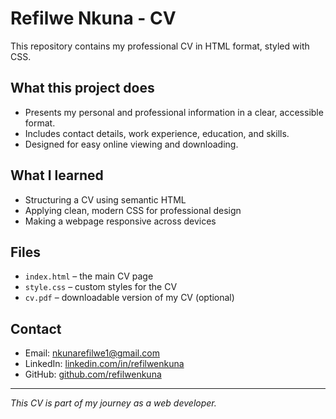 # Refilwe Nkuna - CV

This repository contains my professional CV in HTML format, styled with CSS.

## What this project does

- Presents my personal and professional information in a clear, accessible format.
- Includes contact details, work experience, education, and skills.
- Designed for easy online viewing and downloading.

## What I learned

- Structuring a CV using semantic HTML
- Applying clean, modern CSS for professional design
- Making a webpage responsive across devices

## Files

- `index.html` – the main CV page
- `style.css` – custom styles for the CV
- `cv.pdf` – downloadable version of my CV (optional)

## Contact

- Email: nkunarefilwe1@gmail.com
- LinkedIn: [linkedin.com/in/refilwenkuna](https://linkedin.com/in/refilwenkuna)
- GitHub: [github.com/refilwenkuna](https://github.com/refilwenkuna)

---

_This CV is part of my journey as a web developer._

